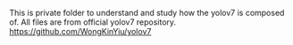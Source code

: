 This is private folder to understand and study how the yolov7 is composed of.
All files are from official yolov7 repository. https://github.com/WongKinYiu/yolov7
